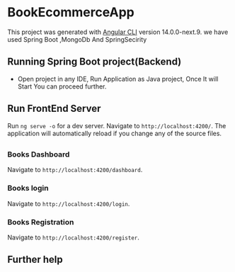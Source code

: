 # BookEcommerceApp





This project was generated with [Angular CLI](https://github.com/angular/angular-cli) version 14.0.0-next.9.
we have used Spring Boot ,MongoDb And SpringSecirity


## Running Spring Boot project(Backend)

- Open project in any IDE, Run Application as Java project, Once It will Start You can proceed further.




## Run FrontEnd Server 

Run `ng serve -o` for a dev server. Navigate to `http://localhost:4200/`. The application will automatically reload if you change any of the source files.


## 

### Books Dashboard

Navigate to `http://localhost:4200/dashboard`.

### Books login
Navigate to `http://localhost:4200/login`.

### Books Registration
Navigate to `http://localhost:4200/register`.




## Further help


